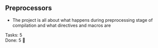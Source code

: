 ## Preprocessors 
- The project is all about what happens during preprocessing stage of compilation
 and what directives and macros are  

Tasks: 5  
Done: 5 🎉
